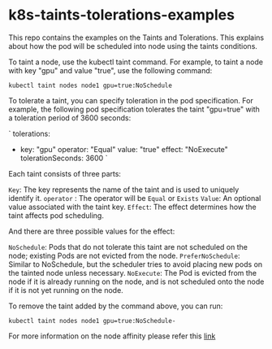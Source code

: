 # k8s-taints-tolerations-examples
This repo contains the examples on the Taints and Tolerations. This explains about how the pod will be scheduled into node using the taints conditions.

To taint a node, use the kubectl taint command. For example, to taint a node with key "gpu" and value "true", use the following command:

`kubectl taint nodes node1 gpu=true:NoSchedule`

To tolerate a taint, you can specify toleration in the pod specification. For example, the following pod specification tolerates the taint "gpu=true" with a toleration period of 3600 seconds:

`  tolerations:
  - key: "gpu"
    operator: "Equal"
    value: "true"
    effect: "NoExecute"
    tolerationSeconds: 3600 `

Each taint consists of three parts:

`Key`: The key represents the name of the taint and is used to uniquely identify it.
`operator` : The operator will be `Equal` or `Exists`
`Value`: An optional value associated with the taint key.
`Effect`: The effect determines how the taint affects pod scheduling.

And there are three possible values for the effect:

`NoSchedule`: Pods that do not tolerate this taint are not scheduled on the node; existing Pods are not evicted from the node.
`PreferNoSchedule`: Similar to NoSchedule, but the scheduler tries to avoid placing new pods on the tainted node unless necessary. 
`NoExecute`: 	The Pod is evicted from the node if it is already running on the node, and is not scheduled onto the node if it is not yet running on the node.

To remove the taint added by the command above, you can run:

`kubectl taint nodes node1 gpu=true:NoSchedule-`

For more information on the node affinity please refer this [link](https://kubernetes.io/docs/concepts/scheduling-eviction/taint-and-toleration/)
